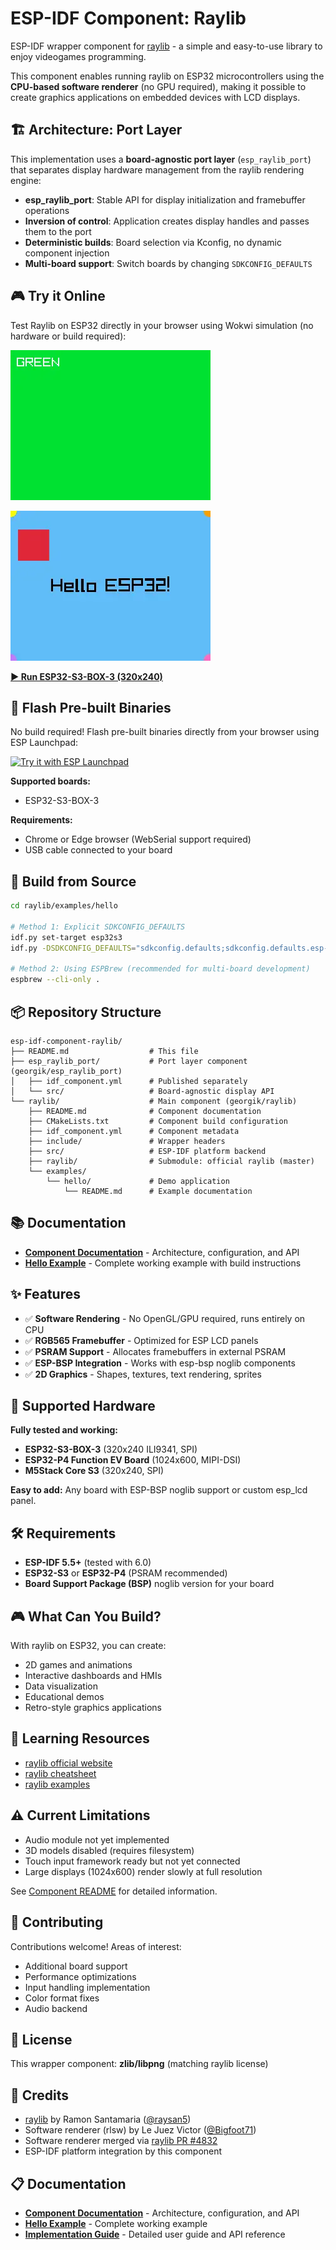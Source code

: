 # ESP-IDF Component: Raylib

ESP-IDF wrapper component for [raylib](https://www.raylib.com/) - a simple and easy-to-use library to enjoy videogames programming.

This component enables running raylib on ESP32 microcontrollers using the **CPU-based software renderer** (no GPU required), making it possible to create graphics applications on embedded devices with LCD displays.

## 🏗️ Architecture: Port Layer

This implementation uses a **board-agnostic port layer** (`esp_raylib_port`) that separates display hardware management from the raylib rendering engine:

- **esp_raylib_port**: Stable API for display initialization and framebuffer operations
- **Inversion of control**: Application creates display handles and passes them to the port
- **Deterministic builds**: Board selection via Kconfig, no dynamic component injection
- **Multi-board support**: Switch boards by changing `SDKCONFIG_DEFAULTS`

## 🎮 Try it Online

Test Raylib on ESP32 directly in your browser using Wokwi simulation (no hardware or build required):


[![ESP32-S3-BOX-3 Green Screen](docs/img/raylib-hello-esp-box-3-green.webp)](https://wokwi.com/experimental/viewer?diagram=https%3A%2F%2Fraw.githubusercontent.com%2Fgeorgik%2Fesp-idf-component-raylib%2Fmain%2Fraylib%2Fexamples%2Fhello%2Fwokwi%2Fesp-box-3%2Fdiagram.json&firmware=https%3A%2F%2Fgithub.com%2Fgeorgik%2Fesp-idf-component-raylib%2Freleases%2Fdownload%2Fv5.6.0%2Fraylib-hello-v5.6.0-esp-box-3.bin)

[![ESP32-S3-BOX-3 Hello World](docs/img/raylib-hello-esp-box-3-hello.webp)](https://wokwi.com/experimental/viewer?diagram=https%3A%2F%2Fraw.githubusercontent.com%2Fgeorgik%2Fesp-idf-component-raylib%2Fmain%2Fraylib%2Fexamples%2Fhello%2Fwokwi%2Fesp-box-3%2Fdiagram.json&firmware=https%3A%2F%2Fgithub.com%2Fgeorgik%2Fesp-idf-component-raylib%2Freleases%2Fdownload%2Fv5.6.0%2Fraylib-hello-v5.6.0-esp-box-3.bin)

**[▶️ Run ESP32-S3-BOX-3 (320x240)](https://wokwi.com/experimental/viewer?diagram=https%3A%2F%2Fraw.githubusercontent.com%2Fgeorgik%2Fesp-idf-component-raylib%2Fmain%2Fraylib%2Fexamples%2Fhello%2Fwokwi%2Fesp-box-3%2Fdiagram.json&firmware=https%3A%2F%2Fgithub.com%2Fgeorgik%2Fesp-idf-component-raylib%2Freleases%2Fdownload%2Fv5.6.0%2Fraylib-hello-v5.6.0-esp-box-3.bin)**


## 🔌 Flash Pre-built Binaries

No build required! Flash pre-built binaries directly from your browser using ESP Launchpad:

[![Try it with ESP Launchpad](https://espressif.github.io/esp-launchpad/assets/try_with_launchpad.png)](https://georgik.github.io/esp-idf-component-raylib/?flashConfigURL=https://georgik.github.io/esp-idf-component-raylib/config/config.toml)

**Supported boards:**
- ESP32-S3-BOX-3

**Requirements:**
- Chrome or Edge browser (WebSerial support required)
- USB cable connected to your board

## 🚀 Build from Source

```bash
cd raylib/examples/hello

# Method 1: Explicit SDKCONFIG_DEFAULTS
idf.py set-target esp32s3
idf.py -DSDKCONFIG_DEFAULTS="sdkconfig.defaults;sdkconfig.defaults.esp-box-3" reconfigure build flash monitor

# Method 2: Using ESPBrew (recommended for multi-board development)
espbrew --cli-only .
```

## 📦 Repository Structure

```
esp-idf-component-raylib/
├── README.md                  # This file
├── esp_raylib_port/           # Port layer component (georgik/esp_raylib_port)
│   ├── idf_component.yml      # Published separately
│   └── src/                   # Board-agnostic display API
└── raylib/                    # Main component (georgik/raylib)
    ├── README.md              # Component documentation
    ├── CMakeLists.txt         # Component build configuration
    ├── idf_component.yml      # Component metadata
    ├── include/               # Wrapper headers
    ├── src/                   # ESP-IDF platform backend
    ├── raylib/                # Submodule: official raylib (master)
    └── examples/
        └── hello/             # Demo application
            └── README.md      # Example documentation
```

## 📚 Documentation

- **[Component Documentation](raylib/README.md)** - Architecture, configuration, and API
- **[Hello Example](raylib/examples/hello/README.md)** - Complete working example with build instructions

## ✨ Features

- ✅ **Software Rendering** - No OpenGL/GPU required, runs entirely on CPU
- ✅ **RGB565 Framebuffer** - Optimized for ESP LCD panels
- ✅ **PSRAM Support** - Allocates framebuffers in external PSRAM
- ✅ **ESP-BSP Integration** - Works with esp-bsp noglib components
- ✅ **2D Graphics** - Shapes, textures, text rendering, sprites

## 🎯 Supported Hardware

**Fully tested and working:**
- **ESP32-S3-BOX-3** (320x240 ILI9341, SPI)
- **ESP32-P4 Function EV Board** (1024x600, MIPI-DSI)
- **M5Stack Core S3** (320x240, SPI)

**Easy to add:** Any board with ESP-BSP noglib support or custom esp_lcd panel.

## 🛠️ Requirements

- **ESP-IDF 5.5+** (tested with 6.0)
- **ESP32-S3** or **ESP32-P4** (PSRAM recommended)
- **Board Support Package (BSP)** noglib version for your board

## 🎮 What Can You Build?

With raylib on ESP32, you can create:
- 2D games and animations
- Interactive dashboards and HMIs
- Data visualization
- Educational demos
- Retro-style graphics applications

## 📖 Learning Resources

- [raylib official website](https://www.raylib.com/)
- [raylib cheatsheet](https://www.raylib.com/cheatsheet/cheatsheet.html)
- [raylib examples](https://www.raylib.com/examples.html)

## ⚠️ Current Limitations

- Audio module not yet implemented
- 3D models disabled (requires filesystem)
- Touch input framework ready but not yet connected
- Large displays (1024x600) render slowly at full resolution

See [Component README](raylib/README.md) for detailed information.

## 🤝 Contributing

Contributions welcome! Areas of interest:
- Additional board support
- Performance optimizations
- Input handling implementation
- Color format fixes
- Audio backend

## 📄 License

This wrapper component: **zlib/libpng** (matching raylib license)

## 🙏 Credits

- [raylib](https://www.raylib.com/) by Ramon Santamaria ([@raysan5](https://github.com/raysan5))
- Software renderer (rlsw) by Le Juez Victor ([@Bigfoot71](https://github.com/Bigfoot71))
- Software renderer merged via [raylib PR #4832](https://github.com/raysan5/raylib/pull/4832)
- ESP-IDF platform integration by this component

## 📋 Documentation

- **[Component Documentation](raylib/README.md)** - Architecture, configuration, and API
- **[Hello Example](raylib/examples/hello/README.md)** - Complete working example
- **[Implementation Guide](PLAN_A_IMPLEMENTATION.md)** - Detailed user guide and API reference

